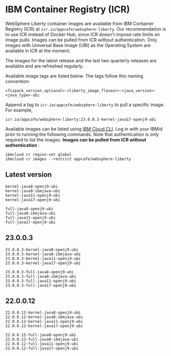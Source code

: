 
# IBM Container Registry (ICR)

WebSphere Liberty container images are available from IBM Container Registry (ICR) at `icr.io/appcafe/websphere-liberty`. Our recommendation is to use ICR instead of Docker Hub, since ICR doesn't impose rate limits on image pulls. Images can be pulled from ICR without authentication. Only images with Universal Base Image (UBI) as the Operating System are available in ICR at the moment.

The images for the latest release and the last two quarterly releases are available and are refreshed regularly.

Available image tags are listed below. The tags follow this naming convention: 
```
<fixpack_version_optional>-<liberty_image_flavour>-<java_version>-<java_type>-ubi
```

Append a tag to `icr.io/appcafe/websphere-liberty` to pull a specific image. For example, 
```
icr.io/appcafe/websphere-liberty:23.0.0.3-kernel-java17-openj9-ubi
```

Available images can be listed using [IBM Cloud CLI](https://cloud.ibm.com/docs/cli?topic=cli-getting-started). Log in with your IBMid prior to running the following commands. Note that authentication is only required to list the images. **Images can be pulled from ICR without authentication** : 
```
ibmcloud cr region-set global 
ibmcloud cr images --restrict appcafe/websphere-liberty
```


## Latest version

```
kernel-java8-openj9-ubi
kernel-java8-ibmjava-ubi
kernel-java11-openj9-ubi
kernel-java17-openj9-ubi

full-java8-openj9-ubi
full-java8-ibmjava-ubi
full-java11-openj9-ubi
full-java17-openj9-ubi
```

## 23.0.0.3

```
23.0.0.3-kernel-java8-openj9-ubi
23.0.0.3-kernel-java8-ibmjava-ubi
23.0.0.3-kernel-java11-openj9-ubi
23.0.0.3-kernel-java17-openj9-ubi

23.0.0.3-full-java8-openj9-ubi
23.0.0.3-full-java8-ibmjava-ubi
23.0.0.3-full-java11-openj9-ubi
23.0.0.3-full-java17-openj9-ubi
```

## 22.0.0.12

```
22.0.0.12-kernel-java8-openj9-ubi
22.0.0.12-kernel-java8-ibmjava-ubi
22.0.0.12-kernel-java11-openj9-ubi
22.0.0.12-kernel-java17-openj9-ubi

22.0.0.12-full-java8-openj9-ubi
22.0.0.12-full-java8-ibmjava-ubi
22.0.0.12-full-java11-openj9-ubi
22.0.0.12-full-java17-openj9-ubi
```
